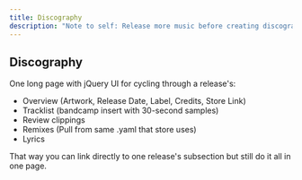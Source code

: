 ```yaml
---
title: Discography
description: "Note to self: Release more music before creating discography page."
---
```


## Discography

One long page with jQuery UI for cycling through a release's:

- Overview (Artwork, Release Date, Label, Credits, Store Link)
- Tracklist (bandcamp insert with 30-second samples)
- Review clippings
- Remixes (Pull from same .yaml that store uses)
- Lyrics

That way you can link directly to one release's subsection but still do it all in one page.

